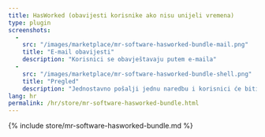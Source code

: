 ```yaml
---
title: HasWorked (obavijesti korisnike ako nisu unijeli vremena)
type: plugin
screenshots:
  - 
    src: "/images/marketplace/mr-software-hasworked-bundle-mail.png"
    title: "E-mail obavijesti" 
    description: "Korisnici se obavještavaju putem e-maila" 
  - 
    src: "/images/marketplace/mr-software-hasworked-bundle-shell.png"
    title: "Pregled"
    description: "Jednostavno pošalji jednu naredbu i korisnici će biti obaviješteni"
lang: hr
permalink: /hr/store/mr-software-hasworked-bundle.html
---
```


{% include store/mr-software-hasworked-bundle.md %}
